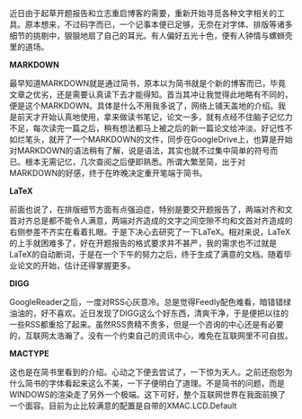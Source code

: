 近日由于起草开题报告和立志重启博客的需要，重新开始寻觅各种文字相关的工具。原本想来，不过码字而已，一个记事本便已足够，无奈在对字体、排版等诸多细节的挑剔中，狠狠地扇了自己的耳光。有人偏好五光十色，便有人钟情与螺蛳壳里的道场。



**MARKDOWN**



最早知道MARKDOWN就是通过简书，原本以为简书就是个新的博客而已，毕竟文章之优劣，还是需要认真读下去才能得知。首当其冲让我觉得此地略有不同的，便是这个MARKDOWN。具体是什么不用我多说了，网络上铺天盖地的介绍。我是前天才开始认真地使用，拿来做读书笔记，论文一多，就有点经不住脑子记忆力不足，每次读完一篇之后，稍有想法都马上被之后的新一篇论文给冲淡。好记性不如烂笔头，就开了一个MARKDOWN的文件，同步在GoogleDrive上，也算是开始对MARKDOWN的语法稍有了解，说是语法，其实也就不过集中简单的符号而已。根本无需记忆，几次查阅之后便即熟悉。所谓大繁至简，出于对MARKDOWN的好感，终于在昨晚决定重开笔端于简书。



**LaTeX**



前面也说了，在排版细节方面有点强迫症，特别是要交开题报告了，两端对齐和文首对齐总是都不能令人满意，两端对齐造成的文字之间空隙不均和文首对齐造成的右侧参差不齐实在看着扎眼。于是下决心去研究了一下LaTeX。相对来说，LaTeX的上手就困难多了，好在开题报告的格式要求并不甚严，我的需求也不过就是LaTeX的自动断词，于是在一个下午的努力之后，终于生成了满意的文档。随着毕业论文的开始，估计还得掌握更多。



**DIGG**



GoogleReader之后，一度对RSS心灰意冷。总是觉得Feedly配色难看，暗错错绿油油的，好不喜欢。近日发现了DIGG这么个好东西，清爽干净，于是便把以往的一些RSS都重拾了起来。虽然RSS贵精不贵多，但是一个咨询的中心还是有必要的，互联网太浩瀚了。没有一个约束自己的资讯中心，难免在互联网里不可自拔。



**MACTYPE**



这也是在简书里看到的介绍。心动之下便去尝试了，一下惊为天人。之前还抱怨为什么简书的字体看起来这么不美，一下子便明白了道理。不是简书的问题，而是WINDOWS的渲染走了另外一个极端。这下可好，整个互联网世界在我面前换了一个面容。目前为止比较满意的配置是自带的XMAC.LCD.Default